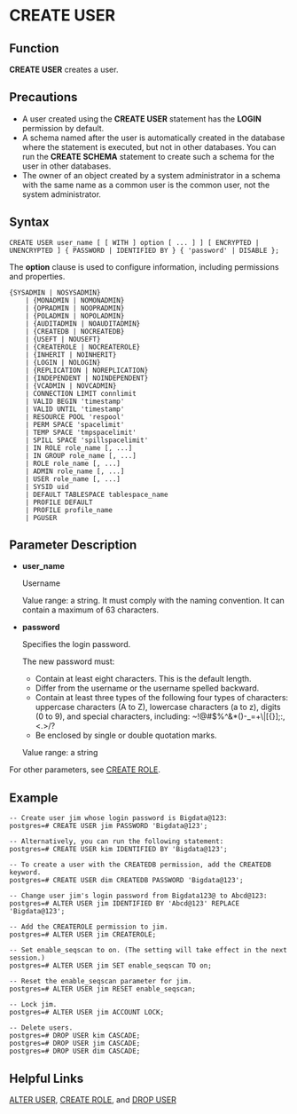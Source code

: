 # CREATE USER<a name="EN-US_TOPIC_0242370589"></a>

## Function<a name="en-us_topic_0237122125_en-us_topic_0059778166_s08b0f056b5f14492970a9037c63fa70c"></a>

**CREATE USER**  creates a user.

## Precautions<a name="en-us_topic_0237122125_en-us_topic_0059778166_sd48f2980b9464b1abca65a4747930552"></a>

-   A user created using the  **CREATE USER**  statement has the  **LOGIN**  permission by default.
-   A schema named after the user is automatically created in the database where the statement is executed, but not in other databases. You can run the  **CREATE SCHEMA**  statement to create such a schema for the user in other databases.
-   The owner of an object created by a system administrator in a schema with the same name as a common user is the common user, not the system administrator.

## Syntax<a name="en-us_topic_0237122125_en-us_topic_0059778166_s93c6eaefe7c447408b7d42ff86e6035f"></a>

```
CREATE USER user_name [ [ WITH ] option [ ... ] ] [ ENCRYPTED | UNENCRYPTED ] { PASSWORD | IDENTIFIED BY } { 'password' | DISABLE };
```

The  **option**  clause is used to configure information, including permissions and properties.

```
{SYSADMIN | NOSYSADMIN}
    | {MONADMIN | NOMONADMIN}
    | {OPRADMIN | NOOPRADMIN}
    | {POLADMIN | NOPOLADMIN}
    | {AUDITADMIN | NOAUDITADMIN}
    | {CREATEDB | NOCREATEDB}
    | {USEFT | NOUSEFT}
    | {CREATEROLE | NOCREATEROLE}
    | {INHERIT | NOINHERIT}
    | {LOGIN | NOLOGIN}
    | {REPLICATION | NOREPLICATION}
    | {INDEPENDENT | NOINDEPENDENT}
    | {VCADMIN | NOVCADMIN}
    | CONNECTION LIMIT connlimit
    | VALID BEGIN 'timestamp'
    | VALID UNTIL 'timestamp'
    | RESOURCE POOL 'respool'
    | PERM SPACE 'spacelimit'
    | TEMP SPACE 'tmpspacelimit'
    | SPILL SPACE 'spillspacelimit'
    | IN ROLE role_name [, ...]
    | IN GROUP role_name [, ...]
    | ROLE role_name [, ...]
    | ADMIN role_name [, ...]
    | USER role_name [, ...]
    | SYSID uid
    | DEFAULT TABLESPACE tablespace_name
    | PROFILE DEFAULT
    | PROFILE profile_name
    | PGUSER
```

## Parameter Description<a name="en-us_topic_0237122125_en-us_topic_0059778166_s65dbaae3763942599852d585997c77dd"></a>

-   **user\_name**

    Username

    Value range: a string. It must comply with the naming convention. It can contain a maximum of 63 characters.

-   **password**

    Specifies the login password.

    The new password must:

    -   Contain at least eight characters. This is the default length.
    -   Differ from the username or the username spelled backward.
    -   Contain at least three types of the following four types of characters: uppercase characters \(A to Z\), lowercase characters \(a to z\), digits \(0 to 9\), and special characters, including: \~!@\#$%^&\*\(\)-\_=+\\|\[\{\}\];:,<.\>/?
    -   Be enclosed by single or double quotation marks.

    Value range: a string


For other parameters, see  [CREATE ROLE](create-role.md).

## Example<a name="en-us_topic_0237122125_en-us_topic_0059778166_sfbca773f5bcd4799b3ea668b3eb074fa"></a>

```
-- Create user jim whose login password is Bigdata@123:
postgres=# CREATE USER jim PASSWORD 'Bigdata@123';

-- Alternatively, you can run the following statement:
postgres=# CREATE USER kim IDENTIFIED BY 'Bigdata@123';

-- To create a user with the CREATEDB permission, add the CREATEDB keyword.
postgres=# CREATE USER dim CREATEDB PASSWORD 'Bigdata@123';

-- Change user jim's login password from Bigdata123@ to Abcd@123:
postgres=# ALTER USER jim IDENTIFIED BY 'Abcd@123' REPLACE 'Bigdata@123';

-- Add the CREATEROLE permission to jim.
postgres=# ALTER USER jim CREATEROLE;

-- Set enable_seqscan to on. (The setting will take effect in the next session.)
postgres=# ALTER USER jim SET enable_seqscan TO on;

-- Reset the enable_seqscan parameter for jim.
postgres=# ALTER USER jim RESET enable_seqscan;

-- Lock jim.
postgres=# ALTER USER jim ACCOUNT LOCK;

-- Delete users.
postgres=# DROP USER kim CASCADE;
postgres=# DROP USER jim CASCADE;
postgres=# DROP USER dim CASCADE;
```

## Helpful Links<a name="en-us_topic_0237122125_en-us_topic_0059778166_sf40b399700a74bd7b2d37e445d057f6e"></a>

[ALTER USER](alter-user.md),  [CREATE ROLE](create-role.md), and  [DROP USER](drop-user.md)

